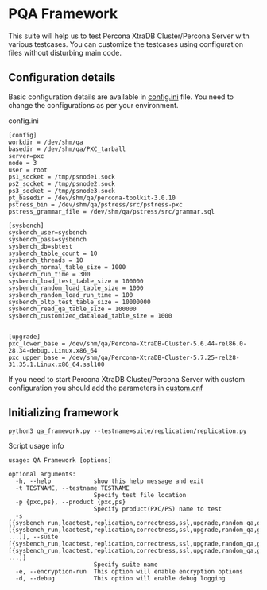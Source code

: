 PQA Framework
==============================================================================

This suite will help us to test Percona XtraDB Cluster/Percona Server with various testcases. 
You can customize the testcases 
using configuration files without disturbing main code.

Configuration details
------------------------------------------------------------------------------

Basic configuration details are available in [config.ini](./config.ini) file. You need to change the configurations as 
per your environment.

config.ini
```
[config]
workdir = /dev/shm/qa
basedir = /dev/shm/qa/PXC_tarball
server=pxc
node = 3
user = root
ps1_socket = /tmp/psnode1.sock
ps2_socket = /tmp/psnode2.sock
ps3_socket = /tmp/psnode3.sock
pt_basedir = /dev/shm/qa/percona-toolkit-3.0.10
pstress_bin = /dev/shm/qa/pstress/src/pstress-pxc
pstress_grammar_file = /dev/shm/qa/pstress/src/grammar.sql

[sysbench]
sysbench_user=sysbench
sysbench_pass=sysbench
sysbench_db=sbtest
sysbench_table_count = 10
sysbench_threads = 10
sysbench_normal_table_size = 1000
sysbench_run_time = 300
sysbench_load_test_table_size = 100000
sysbench_random_load_table_size = 1000
sysbench_random_load_run_time = 100
sysbench_oltp_test_table_size = 10000000
sysbench_read_qa_table_size = 100000
sysbench_customized_dataload_table_size = 1000


[upgrade]
pxc_lower_base = /dev/shm/qa/Percona-XtraDB-Cluster-5.6.44-rel86.0-28.34-debug..Linux.x86_64
pxc_upper_base = /dev/shm/qa/Percona-XtraDB-Cluster-5.7.25-rel28-31.35.1.Linux.x86_64.ssl100
```

If you need to start Percona XtraDB Cluster/Percona Server with custom configuration you should add the parameters 
in [custom.cnf](./conf/custom.cnf)

Initializing framework
--------------------------------------------

`python3 qa_framework.py --testname=suite/replication/replication.py`

Script usage info
```$ python3 qa_framework.py  --help
usage: QA Framework [options]

optional arguments:
  -h, --help            show this help message and exit
  -t TESTNAME, --testname TESTNAME
                        Specify test file location
  -p {pxc,ps}, --product {pxc,ps}
                        Specify product(PXC/PS) name to test
  -s [{sysbench_run,loadtest,replication,correctness,ssl,upgrade,random_qa,galera_sr} [{sysbench_run,loadtest,replication,correctness,ssl,upgrade,random_qa,galera_sr} ...]], --suite [{sysbench_run,loadtest,replication,correctness,ssl,upgrade,random_qa,galera_sr} [{sysbench_run,loadtest,replication,correctness,ssl,upgrade,random_qa,galera_sr} ...]]
                        Specify suite name
  -e, --encryption-run  This option will enable encryption options
  -d, --debug           This option will enable debug logging

```
